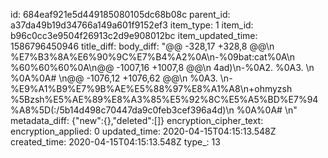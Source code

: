 id: 684eaf921e5d449185080105dc68b08c
parent_id: a37da49b19d34766a149a601f9152ef3
item_type: 1
item_id: b96c0cc3e9504f26913c2d9e908012bc
item_updated_time: 1586796450946
title_diff: 
body_diff: "@@ -328,17 +328,8 @@\n %E7%B3%8A%E6%90%9C%E7%B4%A2%0A\n-%09bat:cat%0A\n %60%60%60%0A\n@@ -1007,16 +1007,8 @@\n 4ad)\n-%0A2. %0A3. \n %0A%0A# \n@@ -1076,12 +1076,62 @@\n %0A3. \n-%E9%A1%B9%E7%9B%AE%E5%88%97%E8%A1%A8\n+ohmyzsh %5Bzsh%E5%AE%89%E8%A3%85%E5%92%8C%E5%A5%BD%E7%94%A8%5D(:/5b14d498c70447da9c0feb3cef396a4d)\n %0A%0A# \n"
metadata_diff: {"new":{},"deleted":[]}
encryption_cipher_text: 
encryption_applied: 0
updated_time: 2020-04-15T04:15:13.548Z
created_time: 2020-04-15T04:15:13.548Z
type_: 13
